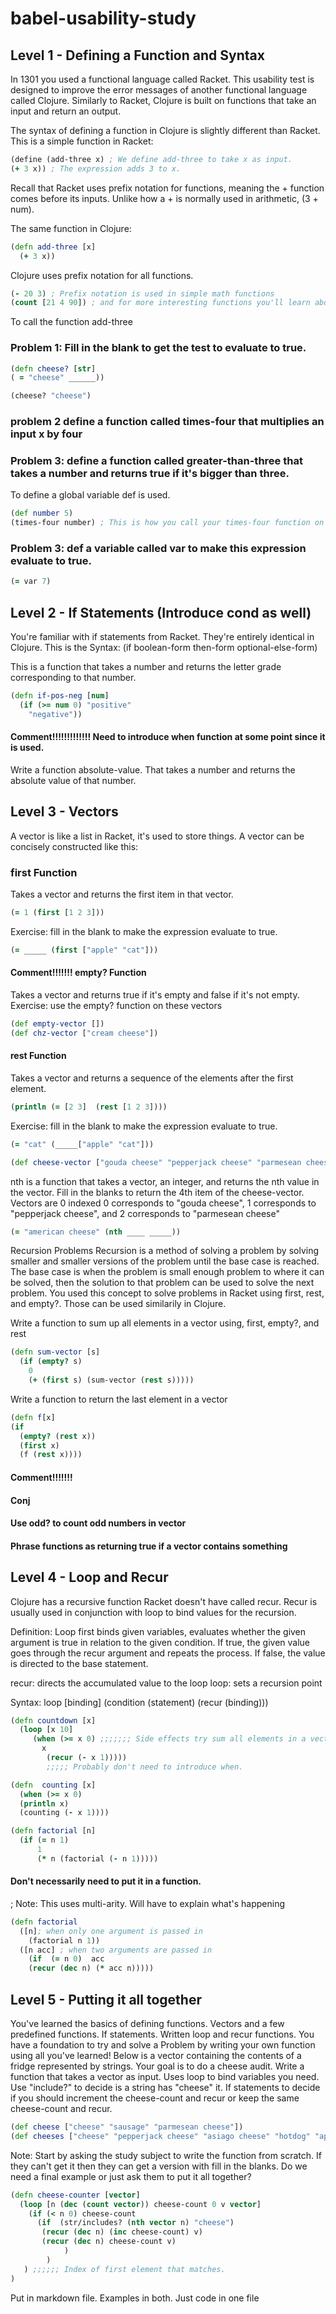 # babel-usability-study

## Level 1 - Defining a Function and Syntax

In 1301 you used a functional language called Racket. This usability test is designed to improve the
error messages of another functional language called Clojure.
Similarly to Racket, Clojure is built on functions that take an input and return an output.

The syntax of defining a function in Clojure is slightly different than Racket.
This is a simple function in Racket:
```clojure
(define (add-three x) ; We define add-three to take x as input.
(+ 3 x)) ; The expression adds 3 to x.
```
Recall that Racket uses prefix notation for functions, meaning the + function comes before its inputs.
Unlike how a + is normally used in arithmetic, (3 + num).

The same function in Clojure:
```clojure
(defn add-three [x]
  (+ 3 x))
```
Clojure uses prefix notation for all functions.
```clojure
(- 20 3) ; Prefix notation is used in simple math functions
(count [21 4 90]) ; and for more interesting functions you'll learn about.
```
 To call the function add-three
### Problem 1: Fill in the blank to get the test to evaluate to true.
```clojure
(defn cheese? [str]
( = "cheese" ______))

(cheese? "cheese")
```

### problem 2 define a function called times-four that multiplies an input x by four

### Problem 3: define a function called greater-than-three that takes a number and returns true if it's bigger than three.


To define a global variable def is used.
```clojure
(def number 5)
(times-four number) ; This is how you call your times-four function on the variable you defined.
```

### Problem 3: def a variable called var to make this expression evaluate to true.
```clojure
(= var 7)
```

## Level 2 - If Statements (Introduce cond as well)
You're familiar with if statements from Racket. They're entirely identical in Clojure. This is the Syntax:
(if boolean-form
   then-form
   optional-else-form)

This is a function that takes a number and returns the letter grade corresponding to that number.
```clojure
(defn if-pos-neg [num]
  (if (>= num 0) "positive"
    "negative"))
```

#### Comment!!!!!!!!!!!!! Need to introduce when function at some point since it is used.

Write a function absolute-value. That takes a number and returns the absolute value of that number.

## Level 3 - Vectors
A vector is like a list in Racket, it's used to store things. A vector can be concisely constructed like this:

### first Function
Takes a vector and returns the first item in that vector.
```clojure
(= 1 (first [1 2 3]))
```
Exercise: fill in the blank to make the expression evaluate to true.
```clojure
(= _____ (first ["apple" "cat"]))
```

#### Comment!!!!!!! empty? Function
Takes a vector and returns true if it's empty and false if it's not empty.
Exercise: use the empty? function on these vectors
```clojure
(def empty-vector [])
(def chz-vector ["cream cheese"])
```

#### rest Function
Takes a vector and returns a sequence of the elements after the first element.
```clojure
(println (= [2 3]  (rest [1 2 3])))
```

Exercise: fill in the blank to make the expression evaluate to true.
```clojure
(= "cat" (_____["apple" "cat"]))
```
```clojure
(def cheese-vector ["gouda cheese" "pepperjack cheese" "parmesean cheese" "asiago cheese" "american cheese"])
```
nth is a function that takes a vector, an integer, and returns the nth value in the vector.
Fill in the blanks to return the 4th item of the cheese-vector.
Vectors are 0 indexed 0 corresponds to "gouda cheese", 1 corresponds to "pepperjack cheese",
and 2 corresponds to "parmesean cheese"
```clojure
(= "american cheese" (nth ____ _____))
```

Recursion Problems
Recursion is a method of solving a problem by solving smaller and smaller versions of the problem until
the base case is reached. The base case is when the problem is small enough problem to where it can be solved, then the solution to
that problem can be used to solve the next problem. You used this concept to solve problems in Racket using
first, rest, and empty?. Those can be used similarily in Clojure.

Write a function to sum up all elements in a vector using, first, empty?, and rest
```clojure
(defn sum-vector [s]
  (if (empty? s)
    0
    (+ (first s) (sum-vector (rest s)))))
```

Write a function to return the last element in a vector

```clojure
(defn f[x]
(if
  (empty? (rest x))
  (first x)
  (f (rest x))))
```

#### Comment!!!!!!!
#### Conj
#### Use odd? to count odd numbers in vector
#### Phrase functions as returning true if a vector contains something

## Level 4 - Loop and Recur

Clojure has a recursive function Racket doesn't have called recur. Recur is usually used in conjunction with loop to bind values
for the recursion.


Definition:
Loop first binds given variables, evaluates whether the given argument is
true in relation to the given condition. If true, the given value goes through the recur argument and repeats the process.
If false, the value is directed to the base statement.

recur: directs the accumulated value to the loop
loop: sets a recursion point

Syntax:
loop [binding]
 (condition
    (statement)
    (recur (binding)))

```clojure
(defn countdown [x]
  (loop [x 10]
     (when (>= x 0) ;;;;;;; Side effects try sum all elements in a vector or finding the smallest element
       x
        (recur (- x 1)))))
        ;;;;; Probably don't need to introduce when.
```

```clojure
(defn  counting [x]
  (when (>= x 0)
  (println x)
  (counting (- x 1))))
```
```clojure
(defn factorial [n]
  (if (= n 1)
      1
      (* n (factorial (- n 1)))))
```

#### Don't necessarily need to put it in a function.
; Note: This uses multi-arity. Will have to explain what's happening
```clojure
(defn factorial
  ([n]; when only one argument is passed in
    (factorial n 1))
  ([n acc] ; when two arguments are passed in
    (if  (= n 0)  acc
    (recur (dec n) (* acc n)))))
```

## Level 5 - Putting it all together
You've learned the basics of defining functions. Vectors and a few predefined functions.
If statements. Written loop and recur functions. You have a foundation to try and solve a Problem
by writing your own function using all you've learned! Below is a vector containing the contents of a fridge represented by strings.
Your goal is to do a cheese audit. Write a function that takes a vector as input. Uses loop to bind variables you need. Use "include?"
to decide is a string has "cheese" it. If statements to decide if you should increment the cheese-count and recur or keep the same cheese-count and recur.

```clojure
(def cheese ["cheese" "sausage" "parmesean cheese"])
(def cheeses ["cheese" "pepperjack cheese" "asiago cheese" "hotdog" "apple"])
```

Note: Start by asking the study subject to write the function from scratch.
If they can't get it then they can get a version with fill in the blanks.
Do we need a final example or just ask them to put it all together?

```clojure
(defn cheese-counter [vector]
  (loop [n (dec (count vector)) cheese-count 0 v vector]
    (if (< n 0) cheese-count
      (if  (str/includes? (nth vector n) "cheese")
       (recur (dec n) (inc cheese-count) v)
       (recur (dec n) cheese-count v)
            )
        )
   ) ;;;;;; Index of first element that matches.
)
```
Put in markdown file. Examples in both. Just code in one file
